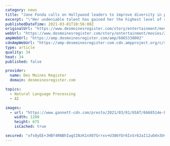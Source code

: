 ```yaml
---
category: news
title: "Jane Fonda calls on Hollywood leaders to improve diversity in powerful Golden Globes speech"
excerpt: "\"Her undeniable talent has gained her the highest level of recognition, and while her professional life has taken many turns, her unwavering commitment to evoking change has remained.\" Golden Globes' best and worst moments:From Tina and Amy's jokes to ..."
publishedDateTime: 2021-03-01T10:56:00Z
originalUrl: "https://www.desmoinesregister.com/story/entertainment/movies/2021/02/28/jane-fonda-calls-everyone-have-seat-table-globes-speech/6865338002/"
webUrl: "https://www.desmoinesregister.com/story/entertainment/movies/2021/02/28/jane-fonda-calls-everyone-have-seat-table-globes-speech/6865338002/"
ampWebUrl: "https://amp.desmoinesregister.com/amp/6865338002"
cdnAmpWebUrl: "https://amp-desmoinesregister-com.cdn.ampproject.org/c/s/amp.desmoinesregister.com/amp/6865338002"
type: article
quality: 34
heat: 34
published: false

provider:
  name: Des Moines Register
  domain: desmoinesregister.com

topics:
  - Natural Language Processing
  - AI

images:
  - url: "https://www.gannett-cdn.com/presto/2021/03/01/USAT/6668514e-b918-4d24-8d56-f8f6e2e8553b-USP_Entertainment-_78th_Annual_Golden_Globe_Awards.1.jpg?auto=webp&crop=3647,2051,x0,y0&format=pjpg&width=1200"
    width: 1200
    height: 675
    isCached: true

secured: "xfs0yEE+JHBf4RNBhIwgSINzK1nX07Grrxv+U386YOr6IxSr62aI12uO4n3Uv9QY4e/D/psViBV7IQj/YV+8WwUzCTvkm4tXsATM83vtyKcsOMpKpqRr8v2+DAV4zdS1Rber2KGmsrTwvG59JltgU35qe7KR9mLlzTdf/211m6VMnx4ykNOUDATieshltNhpLRgRK7Hw1XJAaHGRd9s0xUkDoV09LzE3aGEudv/twGRy/ceR4lKeGeLMt357Gupuo3uFZDiaC9/51xiFvHEwXmuxAh95dHpp4Z+mdyrXMBz6hUp2ShyOJSvj5lRxelTE9XlZT2y93TQoUwD3XavHzFDAqLFFxWADflky91tL9+U=;bDFM8xHc6mUlBiU5ahmxHA=="
---
```


